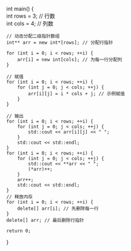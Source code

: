 int main() {  
    int rows = 3; // 行数  
    int cols = 4; // 列数  
  
    // 动态分配二级指针数组  
    int** arr = new int*[rows]; // 分配行指针  
  
    for (int i = 0; i < rows; ++i) {  
        arr[i] = new int[cols]; // 为每一行分配列  
    }  
  
    // 赋值  
    for (int i = 0; i < rows; ++i) {  
        for (int j = 0; j < cols; ++j) {  
            arr[i][j] = i * cols + j; // 示例赋值  
        }  
    }  
  
    // 输出  
    for (int i = 0; i < rows; ++i) {  
        for (int j = 0; j < cols; ++j) {  
            std::cout << arr[i][j] << " ";  
        }  
        std::cout << std::endl;  
    }  
    for (int i = 0; i < rows; ++i) {  
        for (int j = 0; j < cols; ++j) {  
            std::cout << **arr << " ";  
            (*arr)++;  
        }  
        arr++;  
        std::cout << std::endl;  
    }  
    // 释放内存  
    for (int i = 0; i < rows; ++i) {  
        delete[] arr[i]; // 先删除每一行  
    }  
    delete[] arr; // 最后删除行指针  
  
    return 0;  
}